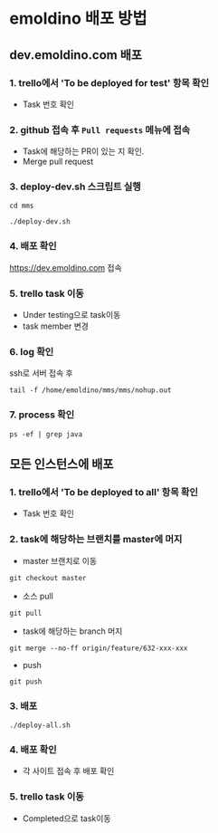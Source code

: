 # emoldino 배포 방법 


## dev.emoldino.com 배포 
### 1. trello에서 'To be deployed for test' 항목 확인 
- Task 번호 확인 


### 2. github 접속 후 `Pull requests` 메뉴에 접속 
- Task에 해당하는 PR이 있는 지 확인.
- Merge pull request


### 3. deploy-dev.sh 스크립트 실행 
```shell
cd mms 

./deploy-dev.sh
```

### 4. 배포 확인 
https://dev.emoldino.com 접속 

### 5. trello  task 이동 
- Under testing으로 task이동 
- task member 변경 

### 6. log 확인 
ssh로 서버 접속 후 
```shell
tail -f /home/emoldino/mms/mms/nohup.out
```


### 7. process 확인
```shell
ps -ef | grep java
```

## 모든 인스턴스에 배포 
### 1. trello에서 'To be deployed to all' 항목 확인
- Task 번호 확인


### 2. task에 해당하는 브랜치를 master에 머지  
- master 브랜치로 이동 
```shell
git checkout master
```

- 소스 pull
```shell
git pull
```

- task에 해당하는 branch 머지 
```shell
git merge --no-ff origin/feature/632-xxx-xxx
```

- push
```shell
git push
```

### 3. 배포 
```shell
./deploy-all.sh
```

### 4. 배포 확인
- 각 사이트 접속 후 배포 확인 

### 5. trello task 이동
- Completed으로 task이동 